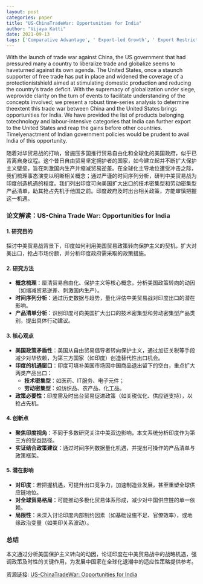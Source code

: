```yaml
---
layout: post
categories: paper
title: "US-ChinaTradeWar: Opportunities for India"
author: "Vijaya Katti"
date: 2021-09-13
tags: ['Comparative Advantage', ' Export-led Growth', ' Export Restrictions', ' International Relations', ' US-China Trade Forecast']
---
```


With the launch of trade war against China, the US government that had pressured many a country to liberalize trade and globalize seems to haveturned against its own agenda. The United States, once a staunch supporter of free trade has put in place and widened the coverage of a protectionistshield aimed at stimulating domestic production and reducing the country’s trade deficit. With the supremacy of globalization under siege, weprovide clarity on the turn of events to facilitate understanding of the concepts involved; we present a robust time-series analysis to determine theextent this trade war between China and the United States brings opportunities for India. We have provided the list of products belonging totechnology and labour-intensive categories that India can further export to the United States and reap the gains before other countries. Timelyenactment of Indian government policies would be prudent to avail India of this opportunity.

随着对华贸易战的打响，曾施压多国推行贸易自由化和全球化的美国政府，似乎已背离自身议程。这个昔日自由贸易坚定拥护者的国家，如今建立起并不断扩大保护主义壁垒，旨在刺激国内生产并缩减贸易逆差。在全球化主导地位遭受冲击之际，我们梳理事态演变以明晰相关概念；通过严谨的时间序列分析，研判中美贸易战为印度创造机遇的程度。我们列出印度可向美国扩大出口的技术密集型和劳动密集型产品清单，助其抢占先机于他国之前。印度政府及时出台相关政策，方能审慎把握这一机遇。

### **论文解读：US-China Trade War: Opportunities for India**  

#### **1. 研究目的**  
探讨中美贸易战背景下，印度如何利用美国贸易政策转向保护主义的契机，扩大对美出口，抢占市场份额，并分析印度政府需采取的政策措施。  

#### **2. 研究方法**  
- **概念梳理**：厘清贸易自由化、保护主义等核心概念，分析美国政策转向的动因（如缩减贸易逆差、刺激国内生产）。  
- **时间序列分析**：通过历史数据与趋势，量化评估中美贸易战对印度出口的潜在影响。  
- **产品清单分析**：识别印度可向美国扩大出口的技术密集型和劳动密集型产品类别，提出具体行动建议。  

#### **3. 核心观点**  
- **美国政策矛盾性**：美国从自由贸易倡导者转向保护主义，通过加征关税等手段减少对华依赖，为第三方国家（如印度）创造替代性出口机会。  
- **印度的机遇窗口**：印度可填补美国市场因中国商品退出留下的空白，重点扩大两类产品出口：  
  - **技术密集型**：如医药、IT服务、电子元件；  
  - **劳动密集型**：如纺织品、农产品、化工品。  
- **政策必要性**：印度需及时出台贸易促进政策（如关税优化、供应链支持），以抢占先机。  

#### **4. 创新点**  
- **聚焦印度视角**：不同于多数研究关注中美双边影响，本文系统分析印度作为第三方的受益路径。  
- **实证结合政策建议**：通过时间序列数据量化机遇，并提出可操作的产品清单与政策框架。  

#### **5. 潜在影响**  
- **对印度**：若把握机遇，可提升出口竞争力，加速制造业发展，甚至重塑全球供应链地位。  
- **对全球贸易格局**：可能推动多极化贸易体系形成，减少对中国供应链的单一依赖。  
- **局限性**：未深入讨论印度内部制约因素（如基础设施不足、官僚效率），或地缘政治变量（如美印关系波动）。  

### **总结**  
本文通过分析美国保护主义转向的动因，论证印度在中美贸易战中的战略机遇，强调政策及时性的关键作用，为发展中国家在全球化退潮中的适应性策略提供参考。

资源链接: [US-ChinaTradeWar: Opportunities for India](https://papers.ssrn.com/sol3/papers.cfm?abstract_id=3922017)
